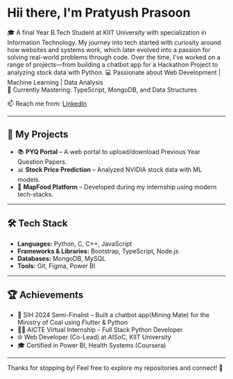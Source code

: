 # Hii there, I'm Pratyush Prasoon

🎓 A final Year B.Tech Student at KIIT University with specialization in Information Technology. My journey into tech started with curiosity around how websites and systems work, which later evolved into a passion for solving real-world problems through code. Over the time, I’ve worked on a range of projects—from building a chatbot app for a Hackathon Project to analyzing stock data with Python.
💻 Passionate about Web Development | Machine Learning | Data Analysis  
🌱 Currently Mastering: TypeScript, MongoDB, and Data Structures 

📫 Reach me from: [LinkedIn](https://www.linkedin.com/in/pratyushpra) 

---

## 🚀 My Projects
- 📚 **PYQ Portal** – A web portal to upload/download Previous Year Question Papers.
- 📊 **Stock Price Prediction** – Analyzed NVIDIA stock data with ML models.
- 🛒 **MapFood Platform** – Developed during my internship using modern tech-stacks.
---

## 🛠️ Tech Stack
- **Languages:** Python, C, C++, JavaScript
- **Frameworks & Libraries:** Bootstrap, TypeScript, Node.js 
- **Databases:** MongoDB, MySQL  
- **Tools:** Git, Figma, Power BI

---

## 🏆 Achievements
- 🥈 SIH 2024 Semi-Finalist – Built a chatbot app(Mining Mate) for the Ministry of Coal using Flutter & Python 
- 👨‍💻 AICTE Virtual Internship – Full Stack Python Developer  
- 🌐 Web Developer (Co-Lead) at AISoC, KIIT University 
- 🎓 Certified in Power BI, Health Systems (Coursera)

---

Thanks for stopping by! Feel free to explore my repositories and connect! 🚀
